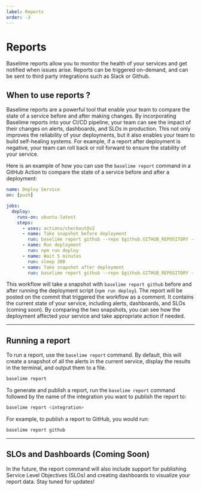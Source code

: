 ```yaml
---
label: Reports
order: -3
---
```


# Reports

Baselime reports allow you to monitor the health of your services and get notified when issues arise. Reports can be triggered on-demand, and can be sent to third party integrations such as Slack or Github.

## When to use reports ?

Baselime reports are a powerful tool that enable your team to compare the state of a service before and after making changes. By incorporating Baselime reports into your CI/CD pipeline, your team can see the impact of their changes on alerts, dashboards, and SLOs in production. This not only improves the reliability of your deployments, but it also enables your team to build self-healing systems. For example, if a report after deployment is negative, your team can roll back or roll forward to ensure the stability of your service.

Here is an example of how you can use the `baselime report` command in a GitHub Action to compare the state of a service before and after a deployment:

```yaml #
name: Deploy Service
on: [push]

jobs:
  deploy:
    runs-on: ubuntu-latest
    steps:
      - uses: actions/checkout@v2
      - name: Take snapshot before deployment
        run: baselime report github --repo $github.GITHUB_REPOSITORY --commit $github.GITHUB_SHA --github-token $secrets.GITHUB_TOKEN
      - name: Run deployment
        run: npm run deploy
      - name: Wait 5 minutes
        run: sleep 300
      - name: Take snapshot after deployment
        run: baselime report github --repo $github.GITHUB_REPOSITORY --commit $github.GITHUB_SHA --github-token $secrets.GITHUB_TOKEN
```

This workflow will take a snapshot with `baselime report github` before and after running the deployment script (`npm run deploy`). The report will be posted on the commit that triggered the workflow as a comment. It contains the current state of your service, including alerts, dashboards, and SLOs (coming soon). By comparing the two snapshots, you can see how the deployment affected your service and take appropriate action if needed.

---

## Running a report

To run a report, use the `baselime report` command. By default, this will create a snapshot of all the alerts in the current service, display the results in the terminal, and output them to a file.

```bash # :icon-terminal: terminal
baselime report
```

To generate and publish a report, run the `baselime report` command followed by the name of the integration you want to publish the report to:

```bash # :icon-terminal: terminal
baselime report <integration>
```

For example, to publish a report to GitHub, you would run:

```bash # :icon-terminal: terminal
baselime report github
```

---

## SLOs and Dashboards (Coming Soon)

In the future, the report command will also include support for publishing Service Level Objectives (SLOs) and creating dashboards to visualize your report data. Stay tuned for updates!
